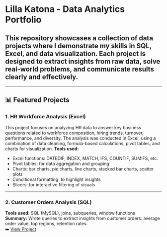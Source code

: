 # Lilla Katona - Data Analytics Portfolio

## This repository showcases a collection of data projects where I demonstrate my skills in **SQL**, **Excel**, and **data visualization**. Each project is designed to extract insights from raw data, solve real-world problems, and communicate results clearly and effectively.
----------------------------------------

## 📊 Featured Projects

### 1. HR Workforce Analysis (Excel)
This project focuses on analyzing HR data to answer key business questions related to workforce composition, hiring trends, turnover, performance, and diversity. The analysis was conducted in Excel, using a combination of data cleaning, formula-based calculations, pivot tables, and charts for visualization.
**Tools used:**
* Excel functions: DATEDIF, INDEX, MATCH, IFS, COUNTIF, SUMIFS, etc.
* Pivot tables: for data aggregation and grouping
* Charts: bar charts, pie charts, line charts, stacked bar charts, scatter plots
* Conditional formatting: to highlight insights
* Slicers: for interactive filtering of visuals
  


----------------------------------------

### 2. Customer Orders Analysis (SQL)
**Tools used:** SQL (MySQL), joins, subqueries, window functions  
**Summary:** Wrote queries to extract insights from customer orders: average order value, top regions, retention rates.  
➡️ [View Project](link-to-project-folder)
